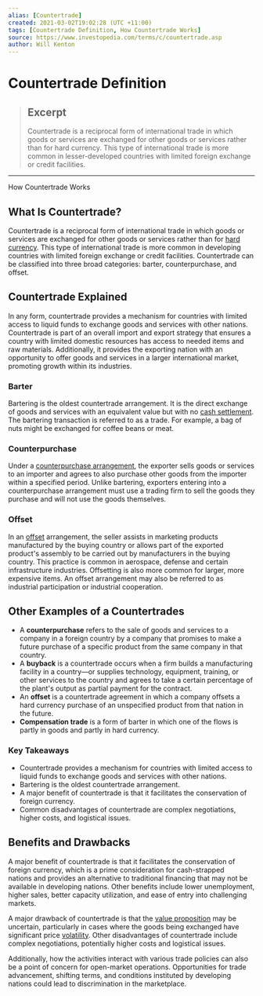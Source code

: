 ```yaml
---
alias: [Countertrade]
created: 2021-03-02T19:02:28 (UTC +11:00)
tags: [Countertrade Definition, How Countertrade Works]
source: https://www.investopedia.com/terms/c/countertrade.asp
author: Will Kenton
---
```


# Countertrade Definition

> ## Excerpt
> Countertrade is a reciprocal form of international trade in which goods or services are exchanged for other goods or services rather than for hard currency. This type of international trade is more common in lesser-developed countries with limited foreign exchange or credit facilities.

---

How Countertrade Works
## What Is Countertrade?

Countertrade is a reciprocal form of international trade in which goods or services are exchanged for other goods or services rather than for [hard currency](https://www.investopedia.com/terms/h/hardcurrency.asp). This type of international trade is more common in developing countries with limited foreign exchange or credit facilities. Countertrade can be classified into three broad categories: barter, counterpurchase, and offset.

## Countertrade Explained

In any form, countertrade provides a mechanism for countries with limited access to liquid funds to exchange goods and services with other nations. Countertrade is part of an overall import and export strategy that ensures a country with limited domestic resources has access to needed items and raw materials. Additionally, it provides the exporting nation with an opportunity to offer goods and services in a larger international market, promoting growth within its industries.

### Barter

Bartering is the oldest countertrade arrangement. It is the direct exchange of goods and services with an equivalent value but with no [cash settlement](https://www.investopedia.com/terms/c/cashsettlement.asp). The bartering transaction is referred to as a trade. For example, a bag of nuts might be exchanged for coffee beans or meat.

### Counterpurchase

Under a [counterpurchase arrangement](https://www.investopedia.com/terms/c/counterpurchase.asp), the exporter sells goods or services to an importer and agrees to also purchase other goods from the importer within a specified period. Unlike bartering, exporters entering into a counterpurchase arrangement must use a trading firm to sell the goods they purchase and will not use the goods themselves.

### Offset

In an [offset](https://www.investopedia.com/terms/o/offset.asp) arrangement, the seller assists in marketing products manufactured by the buying country or allows part of the exported product's assembly to be carried out by manufacturers in the buying country. This practice is common in aerospace, defense and certain infrastructure industries. Offsetting is also more common for larger, more expensive items. An offset arrangement may also be referred to as industrial participation or industrial cooperation.

## Other Examples of a Countertrades

-   A **counterpurchase** refers to the sale of goods and services to a company in a foreign country by a company that promises to make a future purchase of a specific product from the same company in that country.
-   A **buyback** is a countertrade occurs when a firm builds a manufacturing facility in a country—or supplies technology, equipment, training, or other services to the country and agrees to take a certain percentage of the plant's output as partial payment for the contract.
-   An **offset** is a countertrade agreement in which a company offsets a hard currency purchase of an unspecified product from that nation in the future.
-   **Compensation trade** is a form of barter in which one of the flows is partly in goods and partly in hard currency.

### Key Takeaways

-   Countertrade provides a mechanism for countries with limited access to liquid funds to exchange goods and services with other nations.
-   Bartering is the oldest countertrade arrangement.
-   A major benefit of countertrade is that it facilitates the conservation of foreign currency.
-   Common disadvantages of countertrade are complex negotiations, higher costs, and logistical issues.

## Benefits and Drawbacks

A major benefit of countertrade is that it facilitates the conservation of foreign currency, which is a prime consideration for cash-strapped nations and provides an alternative to traditional financing that may not be available in developing nations. Other benefits include lower unemployment, higher sales, better capacity utilization, and ease of entry into challenging markets.

A major drawback of countertrade is that the [value proposition](https://www.investopedia.com/terms/v/valueproposition.asp) may be uncertain, particularly in cases where the goods being exchanged have significant price [volatility](https://www.investopedia.com/terms/v/volatility.asp). Other disadvantages of countertrade include complex negotiations, potentially higher costs and logistical issues.

Additionally, how the activities interact with various trade policies can also be a point of concern for open-market operations. Opportunities for trade advancement, shifting terms, and conditions instituted by developing nations could lead to discrimination in the marketplace.
